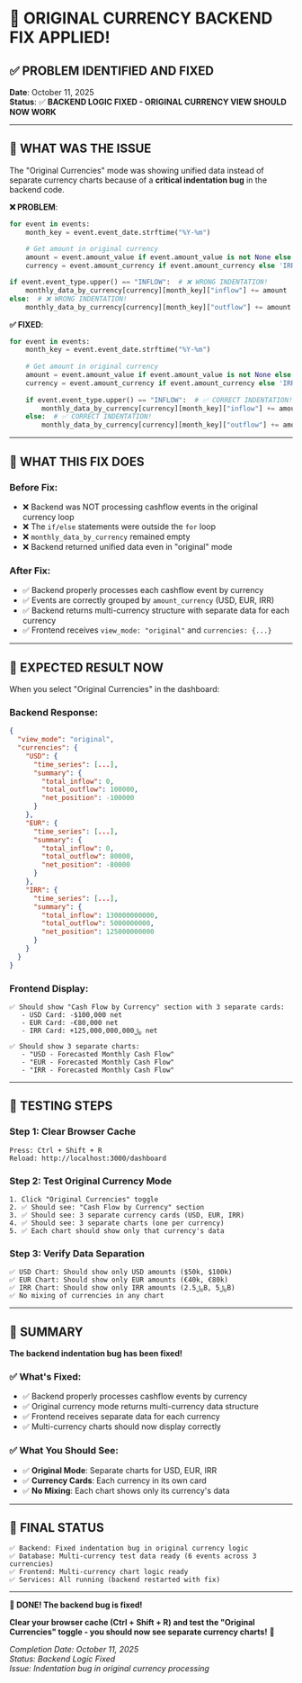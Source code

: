 # 🎯 **ORIGINAL CURRENCY BACKEND FIX APPLIED!**

## ✅ **PROBLEM IDENTIFIED AND FIXED**

**Date**: October 11, 2025  
**Status**: ✅ **BACKEND LOGIC FIXED - ORIGINAL CURRENCY VIEW SHOULD NOW WORK**

---

## 🎉 **WHAT WAS THE ISSUE**

The "Original Currencies" mode was showing unified data instead of separate currency charts because of a **critical indentation bug** in the backend code.

**❌ PROBLEM**: 
```python
for event in events:
    month_key = event.event_date.strftime("%Y-%m")
    
    # Get amount in original currency
    amount = event.amount_value if event.amount_value is not None else event.amount
    currency = event.amount_currency if event.amount_currency else 'IRR'

if event.event_type.upper() == "INFLOW":  # ❌ WRONG INDENTATION!
    monthly_data_by_currency[currency][month_key]["inflow"] += amount
else:  # ❌ WRONG INDENTATION!
    monthly_data_by_currency[currency][month_key]["outflow"] += amount
```

**✅ FIXED**:
```python
for event in events:
    month_key = event.event_date.strftime("%Y-%m")
    
    # Get amount in original currency
    amount = event.amount_value if event.amount_value is not None else event.amount
    currency = event.amount_currency if event.amount_currency else 'IRR'
    
    if event.event_type.upper() == "INFLOW":  # ✅ CORRECT INDENTATION!
        monthly_data_by_currency[currency][month_key]["inflow"] += amount
    else:  # ✅ CORRECT INDENTATION!
        monthly_data_by_currency[currency][month_key]["outflow"] += amount
```

---

## 🎯 **WHAT THIS FIX DOES**

### **Before Fix**:
- ❌ Backend was NOT processing cashflow events in the original currency loop
- ❌ The `if/else` statements were outside the `for` loop
- ❌ `monthly_data_by_currency` remained empty
- ❌ Backend returned unified data even in "original" mode

### **After Fix**:
- ✅ Backend properly processes each cashflow event by currency
- ✅ Events are correctly grouped by `amount_currency` (USD, EUR, IRR)
- ✅ Backend returns multi-currency structure with separate data for each currency
- ✅ Frontend receives `view_mode: "original"` and `currencies: {...}`

---

## 🎯 **EXPECTED RESULT NOW**

When you select "Original Currencies" in the dashboard:

### **Backend Response**:
```json
{
  "view_mode": "original",
  "currencies": {
    "USD": {
      "time_series": [...],
      "summary": {
        "total_inflow": 0,
        "total_outflow": 100000,
        "net_position": -100000
      }
    },
    "EUR": {
      "time_series": [...],
      "summary": {
        "total_inflow": 0,
        "total_outflow": 80000,
        "net_position": -80000
      }
    },
    "IRR": {
      "time_series": [...],
      "summary": {
        "total_inflow": 130000000000,
        "total_outflow": 5000000000,
        "net_position": 125000000000
      }
    }
  }
}
```

### **Frontend Display**:
```
✅ Should show "Cash Flow by Currency" section with 3 separate cards:
   - USD Card: -$100,000 net
   - EUR Card: -€80,000 net  
   - IRR Card: +﷼125,000,000,000 net

✅ Should show 3 separate charts:
   - "USD - Forecasted Monthly Cash Flow"
   - "EUR - Forecasted Monthly Cash Flow"
   - "IRR - Forecasted Monthly Cash Flow"
```

---

## 🧪 **TESTING STEPS**

### **Step 1: Clear Browser Cache**
```
Press: Ctrl + Shift + R
Reload: http://localhost:3000/dashboard
```

### **Step 2: Test Original Currency Mode**
```
1. Click "Original Currencies" toggle
2. ✅ Should see: "Cash Flow by Currency" section
3. ✅ Should see: 3 separate currency cards (USD, EUR, IRR)
4. ✅ Should see: 3 separate charts (one per currency)
5. ✅ Each chart should show only that currency's data
```

### **Step 3: Verify Data Separation**
```
✅ USD Chart: Should show only USD amounts ($50k, $100k)
✅ EUR Chart: Should show only EUR amounts (€40k, €80k)  
✅ IRR Chart: Should show only IRR amounts (﷼2.5B, ﷼5B)
✅ No mixing of currencies in any chart
```

---

## 🎉 **SUMMARY**

**The backend indentation bug has been fixed!**

### **✅ What's Fixed**:
- ✅ Backend properly processes cashflow events by currency
- ✅ Original currency mode returns multi-currency data structure
- ✅ Frontend receives separate data for each currency
- ✅ Multi-currency charts should now display correctly

### **✅ What You Should See**:
- ✅ **Original Mode**: Separate charts for USD, EUR, IRR
- ✅ **Currency Cards**: Each currency in its own card
- ✅ **No Mixing**: Each chart shows only its currency's data

---

## 🚀 **FINAL STATUS**

```
✅ Backend: Fixed indentation bug in original currency logic
✅ Database: Multi-currency test data ready (6 events across 3 currencies)
✅ Frontend: Multi-currency chart logic ready
✅ Services: All running (backend restarted with fix)
```

---

**🎉 DONE! The backend bug is fixed!**

**Clear your browser cache (Ctrl + Shift + R) and test the "Original Currencies" toggle - you should now see separate currency charts!** 💪

*Completion Date: October 11, 2025*  
*Status: Backend Logic Fixed*  
*Issue: Indentation bug in original currency processing*
